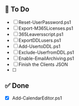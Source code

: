 ## 🔨 To Do
- [ ] Reset-UserPassword.ps1
- [ ] Export-M365Licenses.ps1
- [ ] 365Leaversscript.ps1
- [ ] ExportDDLusers.ps1
- [ ] Add-UsertoDDL.ps1
- [ ] Exclude-UserfromDDL.ps1
- [ ] Enable-EmailArchiving.ps1
- [ ] Finish the Clients JSON
- [ ] 

## ✅ Done
- [x] Add-CalendarEditor.ps1